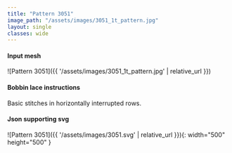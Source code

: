 ```yaml
---
title: "Pattern 3051"
image_path: "/assets/images/3051_1t_pattern.jpg"
layout: single
classes: wide
---
```


#### Input mesh

![Pattern 3051]({{ '/assets/images/3051_1t_pattern.jpg' | relative_url }})

#### Bobbin lace instructions

Basic stitches in horizontally interrupted rows.

#### Json supporting svg

![Pattern 3051]({{ '/assets/images/3051.svg' | relative_url }}){: width="500" height="500" }



